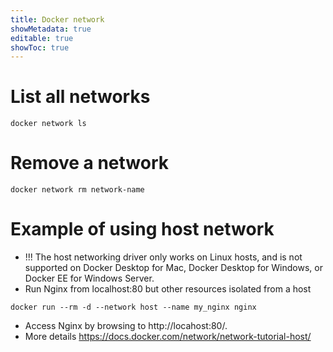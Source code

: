 ```yaml
---
title: Docker network
showMetadata: true
editable: true
showToc: true
---
```


# List all networks

```
docker network ls
```

# Remove a network

```
docker network rm network-name
```

#

# Example of using host network

- !!! The host networking driver only works on Linux hosts, and is not supported on Docker Desktop for Mac, Docker Desktop for Windows, or Docker EE for Windows Server.
- Run Nginx from localhost:80 but other resources isolated from a host

```
docker run --rm -d --network host --name my_nginx nginx
```

- Access Nginx by browsing to http://locahost:80/.
- More details https://docs.docker.com/network/network-tutorial-host/
